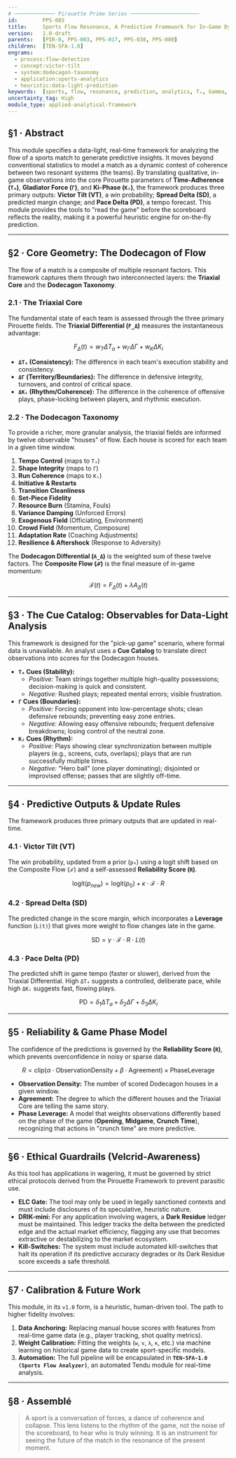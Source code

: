 ```yaml
---
# ───────────── Pirouette Prime Series ──────────────────────
id:        PPS-085
title:     Sports Flow Resonance, A Predictive Framework for In-Game Dynamics
version:   1.0-draft
parents:   [PIR-0, PPS-003, PPS-017, PPS-038, PPS-080]
children:  [TEN-SFA-1.0]
engrams:
  - process:flow-detection
  - concept:victor-tilt
  - system:dodecagon-taxonomy
  - application:sports-analytics
  - heuristic:data-light-prediction
keywords:  [sports, flow, resonance, prediction, analytics, Tₐ, Gamma, Ki, drift, song]
uncertainty_tag: High
module_type: applied-analytical-framework
---
```


## §1 · Abstract

This module specifies a data-light, real-time framework for analyzing the flow of a sports match to generate predictive insights. It moves beyond conventional statistics to model a match as a dynamic contest of coherence between two resonant systems (the teams). By translating qualitative, in-game observations into the core Pirouette parameters of **Time-Adherence (`Tₐ`)**, **Gladiator Force (`Γ`)**, and **Ki-Phase (`Kᵢ`)**, the framework produces three primary outputs: **Victor Tilt (VT)**, a win probability; **Spread Delta (SD)**, a predicted margin change; and **Pace Delta (PD)**, a tempo forecast. This module provides the tools to "read the game" before the scoreboard reflects the reality, making it a powerful heuristic engine for on-the-fly prediction.

---

## §2 · Core Geometry: The Dodecagon of Flow

The flow of a match is a composite of multiple resonant factors. This framework captures them through two interconnected layers: the **Triaxial Core** and the **Dodecagon Taxonomy**.

### 2.1 · The Triaxial Core

The fundamental state of each team is assessed through the three primary Pirouette fields. The **Triaxial Differential (`F_Δ`)** measures the instantaneous advantage:

$$F_Δ(t) = w_T \Delta T_a + w_Γ \Delta \Gamma + w_K \Delta K_i$$

* **`ΔTₐ` (Consistency):** The difference in each team's execution stability and consistency.
* **`ΔΓ` (Territory/Boundaries):** The difference in defensive integrity, turnovers, and control of critical space.
* **`ΔKᵢ` (Rhythm/Coherence):** The difference in the coherence of offensive plays, phase-locking between players, and rhythmic execution.

### 2.2 · The Dodecagon Taxonomy

To provide a richer, more granular analysis, the triaxial fields are informed by twelve observable "houses" of flow. Each house is scored for each team in a given time window.

1.  **Tempo Control** (maps to `Tₐ`)
2.  **Shape Integrity** (maps to `Γ`)
3.  **Run Coherence** (maps to `Kᵢ`)
4.  **Initiative & Restarts**
5.  **Transition Cleanliness**
6.  **Set-Piece Fidelity**
7.  **Resource Burn** (Stamina, Fouls)
8.  **Variance Damping** (Unforced Errors)
9.  **Exogenous Field** (Officiating, Environment)
10. **Crowd Field** (Momentum, Composure)
11. **Adaptation Rate** (Coaching Adjustments)
12. **Resilience & Aftershock** (Response to Adversity)

The **Dodecagon Differential (`A_Δ`)** is the weighted sum of these twelve factors. The **Composite Flow (`ℱ`)** is the final measure of in-game momentum:

$$\mathcal{F}(t) = F_Δ(t) + \lambda A_Δ(t)$$

---

## §3 · The Cue Catalog: Observables for Data-Light Analysis

This framework is designed for the "pick-up game" scenario, where formal data is unavailable. An analyst uses a **Cue Catalog** to translate direct observations into scores for the Dodecagon houses.

* **`Tₐ` Cues (Stability):**
    * *Positive:* Team strings together multiple high-quality possessions; decision-making is quick and consistent.
    * *Negative:* Rushed plays; repeated mental errors; visible frustration.
* **`Γ` Cues (Boundaries):**
    * *Positive:* Forcing opponent into low-percentage shots; clean defensive rebounds; preventing easy zone entries.
    * *Negative:* Allowing easy offensive rebounds; frequent defensive breakdowns; losing control of the neutral zone.
* **`Kᵢ` Cues (Rhythm):**
    * *Positive:* Plays showing clear synchronization between multiple players (e.g., screens, cuts, overlaps); plays that are run successfully multiple times.
    * *Negative:* "Hero ball" (one player dominating); disjointed or improvised offense; passes that are slightly off-time.

---

## §4 · Predictive Outputs & Update Rules

The framework produces three primary outputs that are updated in real-time.

### 4.1 · Victor Tilt (VT)

The win probability, updated from a prior (`p₀`) using a logit shift based on the Composite Flow (`ℱ`) and a self-assessed **Reliability Score (`R`)**.

$$\text{logit}(p_{new}) = \text{logit}(p_0) + \kappa \cdot \mathcal{F} \cdot R$$

### 4.2 · Spread Delta (SD)

The predicted change in the score margin, which incorporates a **Leverage** function (`L(t)`) that gives more weight to flow changes late in the game.

$$\text{SD} = \gamma \cdot \mathcal{F} \cdot R \cdot L(t)$$

### 4.3 · Pace Delta (PD)

The predicted shift in game tempo (faster or slower), derived from the Triaxial Differential. High `ΔTₐ` suggests a controlled, deliberate pace, while high `ΔKᵢ` suggests fast, flowing plays.

$$\text{PD} = \delta_1 \Delta T_a + \delta_2 \Delta \Gamma + \delta_3 \Delta K_i$$

---

## §5 · Reliability & Game Phase Model

The confidence of the predictions is governed by the **Reliability Score (`R`)**, which prevents overconfidence in noisy or sparse data.

$$R = \text{clip}(\alpha \cdot \text{ObservationDensity} + \beta \cdot \text{Agreement}) \times \text{PhaseLeverage}$$

* **Observation Density:** The number of scored Dodecagon houses in a given window.
* **Agreement:** The degree to which the different houses and the Triaxial Core are telling the same story.
* **Phase Leverage:** A model that weights observations differently based on the phase of the game (**Opening**, **Midgame**, **Crunch Time**), recognizing that actions in "crunch time" are more predictive.

---

## §6 · Ethical Guardrails (Velcrid-Awareness)

As this tool has applications in wagering, it must be governed by strict ethical protocols derived from the Pirouette Framework to prevent parasitic use.

* **ELC Gate:** The tool may only be used in legally sanctioned contexts and must include disclosures of its speculative, heuristic nature.
* **DRIK-mini:** For any application involving wagers, a **Dark Residue** ledger must be maintained. This ledger tracks the delta between the predicted edge and the actual market efficiency, flagging any use that becomes extractive or destabilizing to the market ecosystem.
* **Kill-Switches:** The system must include automated kill-switches that halt its operation if its predictive accuracy degrades or its Dark Residue score exceeds a safe threshold.

---

## §7 · Calibration & Future Work

This module, in its `v1.0` form, is a heuristic, human-driven tool. The path to higher fidelity involves:

1.  **Data Anchoring:** Replacing manual house scores with features from real-time game data (e.g., player tracking, shot quality metrics).
2.  **Weight Calibration:** Fitting the weights (`w`, `v`, `λ`, `κ`, etc.) via machine learning on historical game data to create sport-specific models.
3.  **Automation:** The full pipeline will be encapsulated in **`TEN-SFA-1.0 (Sports Flow Analyzer)`**, an automated Tendu module for real-time analysis.

---

## §8 · Assemblé

> A sport is a conversation of forces, a dance of coherence and collapse. This lens listens to the rhythm of the game, not the noise of the scoreboard, to hear who is truly winning. It is an instrument for seeing the future of the match in the resonance of the present moment.